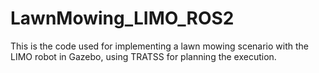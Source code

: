 # LawnMowing_LIMO_ROS2
This is the code used for implementing a lawn mowing scenario with the LIMO robot in Gazebo, using TRATSS for planning the execution.
